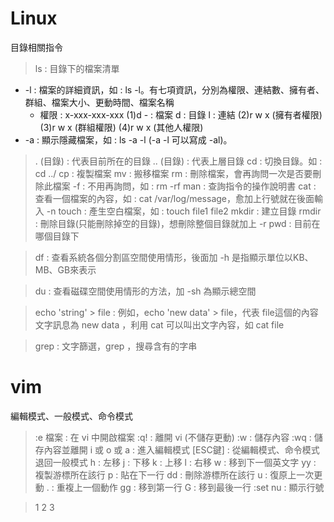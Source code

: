 # Linux

目錄相關指令
> ls : 目錄下的檔案清單
- -l : 檔案的詳細資訊，如 : ls -l。有七項資訊，分別為權限、連結數、擁有者、群組、檔案大小、更動時間、檔案名稱
    - 權限 : x-xxx-xxx-xxx
 (1)d 
    \- : 檔案 
    d : 目錄
    l : 連結
     (2)r w x (擁有者權限)  
     (3)r w x (群組權限)
     (4)r w x (其他人權限)
- -a : 顯示隱藏檔案，如 : ls -a -l (-a -l 可以寫成 -al)。
>. (目錄) : 代表目前所在的目錄
>.\. (目錄) : 代表上層目錄
>cd : 切換目錄。如 : cd ../
>cp : 複製檔案
>mv : 搬移檔案
>rm : 刪除檔案，會再詢問一次是否要刪除此檔案
>-f : 不用再詢問，如 : rm -rf
>man : 查詢指令的操作說明書
>cat : 查看一個檔案的內容，如 : cat /var/log/message，愈加上行號就在後面輸入 -n
>touch : 產生空白檔案，如 : touch file1 file2
>mkdir : 建立目錄
>rmdir : 刪除目錄(只能刪除掉空的目錄)，想刪除整個目錄就加上 -r
>pwd : 目前在哪個目錄下

> df : 查看系統各個分割區空間使用情形，後面加 -h 是指顯示單位以KB、MB、GB來表示

> du : 查看磁碟空間使用情形的方法，加 -sh 為顯示總空間 

> echo 'string' > file : 例如，echo 'new data' > file，代表 file這個的內容文字訊息為 new data ，利用 cat 可以叫出文字內容，如 cat file

> grep : 文字篩選，grep <string> ，搜尋含有<string>的字串

# vim
編輯模式、一般模式、命令模式
>:e 檔案 : 在 vi 中開啟檔案
>:q! : 離開 vi (不儲存更動)
>:w : 儲存內容
>:wq : 儲存內容並離開
>i 或 o 或 a : 進入編輯模式
>[ESC鍵] : 從編輯模式、命令模式退回一般模式
>h : 左移
>j : 下移
>k : 上移
>l : 右移
>w : 移到下一個英文字
>yy : 複製游標所在該行
>p : 貼在下一行
>dd : 刪除游標所在該行
>u : 復原上一次更動
>. : 重複上一個動作
>gg : 移到第一行
>G : 移到最後一行
>:set nu : 顯示行號

> 1
> 2
> 3
 
 
 
 

